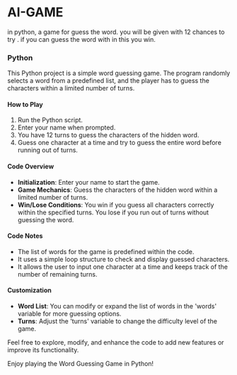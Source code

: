 # AI-GAME
in python, a game for guess the word. you will be given with 12 chances to try . if you can guess the word with in this you win.

### Python

This Python project is a simple word guessing game. The program randomly selects a word from a predefined list, and the player has to guess the characters within a limited number of turns.

#### How to Play
1. Run the Python script.
2. Enter your name when prompted.
3. You have 12 turns to guess the characters of the hidden word.
4. Guess one character at a time and try to guess the entire word before running out of turns.

#### Code Overview
- **Initialization**: Enter your name to start the game.
- **Game Mechanics**: Guess the characters of the hidden word within a limited number of turns.
- **Win/Lose Conditions**: You win if you guess all characters correctly within the specified turns. You lose if you run out of turns without guessing the word.

#### Code Notes
- The list of words for the game is predefined within the code.
- It uses a simple loop structure to check and display guessed characters.
- It allows the user to input one character at a time and keeps track of the number of remaining turns.

#### Customization
- **Word List**: You can modify or expand the list of words in the 'words' variable for more guessing options.
- **Turns**: Adjust the 'turns' variable to change the difficulty level of the game.

Feel free to explore, modify, and enhance the code to add new features or improve its functionality.

Enjoy playing the Word Guessing Game in Python!
